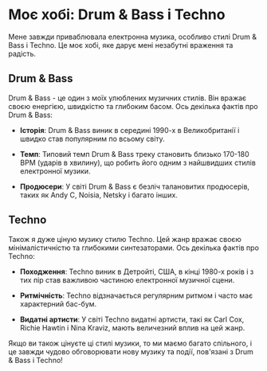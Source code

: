 # Моє хобі: Drum & Bass і Techno

Мене завжди приваблювала електронна музика, особливо стилі Drum & Bass і Techno. Це моє хобі, яке дарує мені незабутні враження та радість. 

## Drum & Bass

Drum & Bass - це один з моїх улюблених музичних стилів. Він вражає своєю енергією, швидкістю та глибоким басом. Ось декілька фактів про Drum & Bass:

- **Історія**: Drum & Bass виник в середині 1990-х в Великобританії і швидко став популярним по всьому світу.

- **Темп**: Типовий темп Drum & Bass треку становить близько 170-180 BPM (ударів в хвилину), що робить його одним з найшвидших стилів електронної музики.

- **Продюсери**: У світі Drum & Bass є безліч талановитих продюсерів, таких як Andy C, Noisia, Netsky і багато інших.

## Techno

Також я дуже ціную музику стилю Techno. Цей жанр вражає своєю мінімалістичністю та глибокими синтезаторами. Ось декілька фактів про Techno:

- **Походження**: Techno виник в Детройті, США, в кінці 1980-х років і з тих пір став важливою частиною електронної музичної сцени.

- **Ритмічність**: Techno відзначається регулярним ритмом і часто має характерний бас-бум.

- **Видатні артисти**: У світі Techno видатні артисти, такі як Carl Cox, Richie Hawtin і Nina Kraviz, мають величезний вплив на цей жанр.

Якщо ви також цінуєте ці стилі музики, то ми маємо багато спільного, і це завжди чудово обговорювати нову музику та події, пов'язані з Drum & Bass і Techno!
